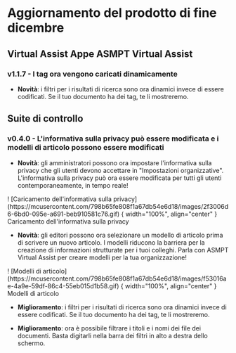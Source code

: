 # Aggiornamento del prodotto di fine dicembre

## Virtual Assist Appe ASMPT Virtual Assist

### v1.1.7 - I tag ora vengono caricati dinamicamente

- **Novità**: i filtri per i risultati di ricerca sono ora dinamici invece di essere codificati. Se il tuo documento ha dei tag, te li mostreremo. 

## Suite di controllo

### v0.4.0 - L'informativa sulla privacy può essere modificata e i modelli di articolo possono essere modificati

- **Novità**: gli amministratori possono ora impostare l'informativa sulla privacy che gli utenti devono accettare in "Impostazioni organizzative".  L'informativa sulla privacy può ora essere modificata per tutti gli utenti contemporaneamente, in tempo reale!

<ribasso delle figure>
  ! [Caricamento dell'informativa sulla privacy] (https://mcusercontent.com/798b65fe808f1a67db54e6d18/images/2f3006d6-6bd0-095e-a691-beb910581c76.gif) { width="100%", align="center" }
  <figcaption>Caricamento dell'informativa sulla privacy</figcaption>
</figure>

- **Novità**: gli editori possono ora selezionare un modello di articolo prima di scrivere un nuovo articolo. I modelli riducono la barriera per la creazione di informazioni strutturate per i tuoi colleghi. Parla con ASMPT Virtual Assist per creare modelli per la tua organizzazione!

<ribasso delle figure>
  ! [Modelli di articolo] (https://mcusercontent.com/798b65fe808f1a67db54e6d18/images/f53016ae-4a9e-59df-86c4-55eb015d1b58.gif) { width="100%", align="center" }
  <figcaption>Modelli di articolo</figcaption>
</figure>

- **Miglioramento**: i filtri per i risultati di ricerca sono ora dinamici invece di essere codificati. Se il tuo documento ha dei tag, te li mostreremo.

- **Miglioramento**: ora è possibile filtrare i titoli e i nomi dei file dei documenti. Basta digitarli nella barra dei filtri in alto a destra dello schermo.


